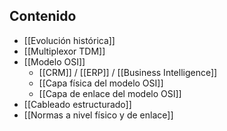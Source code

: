 ## Contenido

- [[Evolución histórica]]
- [[Multiplexor TDM]]
- [[Modelo OSI]]
	- [[CRM]] / [[ERP]] / [[Business Intelligence]]
	- [[Capa física del modelo OSI]]
	- [[Capa de enlace del modelo OSI]]
- [[Cableado estructurado]]
- [[Normas a nivel físico y de enlace]]